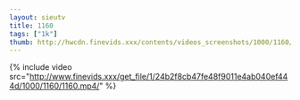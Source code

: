 ```yaml
--- 
layout: sieutv
title: 1160
tags: ["1k"]
thumb: http://hwcdn.finevids.xxx/contents/videos_screenshots/1000/1160/preview.mp4.jpg
---
```

{% include video src="http://www.finevids.xxx/get_file/1/24b2f8cb47fe48f9011e4ab040ef444d/1000/1160/1160.mp4/" %} 
